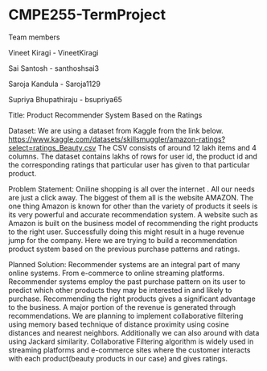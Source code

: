 # CMPE255-TermProject

Team members

Vineet Kiragi - VineetKiragi

Sai Santosh - santhoshsai3

Saroja Kandula - Saroja1129

Supriya Bhupathiraju - bsupriya65

Title: Product Recommender System Based on the Ratings

Dataset:  We are using a dataset from Kaggle from the link below.
https://www.kaggle.com/datasets/skillsmuggler/amazon-ratings?select=ratings_Beauty.csv
The CSV consists of around 12 lakh items and 4 columns. The dataset contains lakhs of rows for user id, the product id and the corresponding ratings that particular user has given to that particular product. 

Problem Statement: Oniline shopping is all over the internet . All our needs are just a click away. The biggest of them all is the website AMAZON. The one thing Amazon is known for other than the variety of products it seels is its very powerful and accurate recommendation system. A website such as Amazon is built on the business model of recommending the right products to the right user. Successfully doing this might result in a huge revenue jump for the company. Here we are trying to build a recommendation product system based on the previous purchase patterns and ratings.

Planned Solution: Recommender systems are an integral part of many online systems. From e-commerce to online streaming platforms. Recommender systems employ the past purchase pattern on its user to predict which other products they may be interested in and likely to purchase. Recommending the right products gives a significant advantage to the business. A major portion of the revenue is generated through recommendations. We are planning to implement collaborative filtering using memory based technique of distance proximity using cosine distances and nearest neighbors. Additionally we can also around with data using Jackard similarity. Collaborative Filtering algorithm is widely used in streaming platforms and e-commerce sites where the customer interacts with each product(beauty products in our case) and gives ratings.








